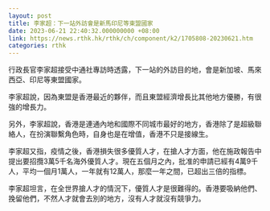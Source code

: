 ```yaml
---
layout: post
title: 李家超：下一站外訪會是新馬印尼等東盟國家
date: 2023-06-21 22:40:32.000000000 +08:00
link: https://news.rthk.hk/rthk/ch/component/k2/1705808-20230621.htm
categories: rthk
---
```


行政長官李家超接受中通社專訪時透露，下一站的外訪目的地，會是新加坡、馬來西亞、印尼等東盟國家。

李家超說，因為東盟是香港最近的夥伴，而且東盟經濟增長比其他地方優勝，有很強的增長力。

另外，李家超說，香港是連通內地和國際不同城市最好的地方，香港除了是超級聯絡人，在扮演聯繫角色時，自身也是在增值，香港不只是接線生。

李家超又指，疫情之後，香港損失很多優質人才，在搶人才方面，他在施政報告中提出要招攬3萬5千名海外優質人才。現在五個月之內，批准的申請已經有4萬9千人，平均一個月1萬人，一年就有12萬人，那麼一年之間，已超出三倍的指標。

李家超坦言，在全世界搶人才的情況下，優質人才是很難得的。香港要吸納他們、挽留他們，不然人才就會去別的地方，沒有人才就沒有競爭力。
